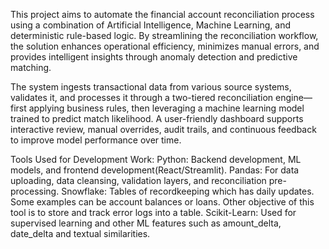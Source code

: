 This project aims to automate the financial account reconciliation process using a combination of Artificial Intelligence, Machine Learning, and deterministic rule-based logic. By streamlining the reconciliation workflow, the solution enhances operational efficiency, minimizes manual errors, and provides intelligent insights through anomaly detection and predictive matching.

The system ingests transactional data from various source systems, validates it, and processes it through a two-tiered reconciliation engine—first applying business rules, then leveraging a machine learning model trained to predict match likelihood. A user-friendly dashboard supports interactive review, manual overrides, audit trails, and continuous feedback to improve model performance over time.

Tools Used for Development Work: 
    Python: Backend development, ML models, and frontend development(React/Streamlit). 
    Pandas: For data uploading, data cleansing, validation layers, and reconciliation pre-processing. 
    Snowflake: Tables of recordkeeping which has daily updates. Some examples can be account balances or loans. Other objective of this tool is to
    store and track error logs into a table. 
    Scikit-Learn: Used for supervised learning and other ML features such as amount_delta, date_delta and textual similarities. 



 

